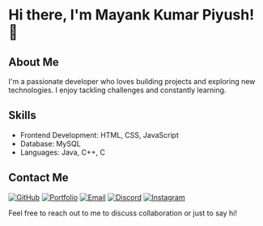 # Hi there, I'm Mayank Kumar Piyush! 👋

## About Me
I'm a passionate developer who loves building projects and exploring new technologies. I enjoy tackling challenges and constantly learning.

## Skills
- Frontend Development: HTML, CSS, JavaScript
- Database: MySQL
- Languages: Java, C++, C


## Contact Me
[![GitHub](https://img.shields.io/badge/GitHub-181717?style=for-the-badge&logo=github&logoColor=white)](https://github.com/MayankKPiyush)
[![Portfolio](https://img.shields.io/badge/Portfolio-000000?style=for-the-badge&logo=About.me&logoColor=white)]()
[![Email](https://img.shields.io/badge/Email-D14836?style=for-the-badge&logo=gmail&logoColor=white)](mailto:your.mayankkr0160@gmail.com)
[![Discord](https://img.shields.io/badge/Discord-7289DA?style=for-the-badge&logo=discord&logoColor=white)](https://discord.com/channels/@me)
[![Instagram](https://img.shields.io/badge/Instagram-E4405F?style=for-the-badge&logo=instagram&logoColor=white)](https://www.instagram.com/mayank._.kumar/)

Feel free to reach out to me to discuss collaboration or just to say hi!
